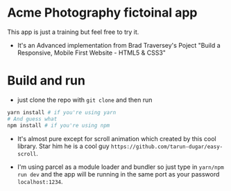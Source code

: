 # Acme Photography fictoinal app
This app is just a training but feel free to try it.
* It's an Advanced implementation from Brad Traversey's Poject "Build a Responsive, Mobile First Website - HTML5 & CSS3"

# Build and run

* just clone the repo with `git clone` and then run

```bash
yarn install # if you're using yarn
# And guess what
npm install # if you're using npm
```
* It's almost pure except for scroll animation which created by this cool library. Star him he is a cool guy `https://github.com/tarun-dugar/easy-scroll`.

* I'm using parcel as a module loader and bundler so just type in `yarn/npm run dev` and the app will be running in the same port as your password
`localhost:1234`.
